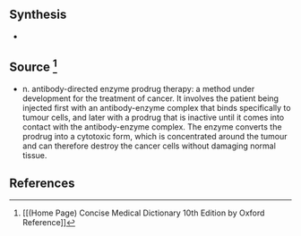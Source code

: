 ## Synthesis
- 
## Source [^1]
- n. antibody-directed enzyme prodrug therapy: a method under development for the treatment of cancer. It involves the patient being injected first with an antibody-enzyme complex that binds specifically to tumour cells, and later with a prodrug that is inactive until it comes into contact with the antibody-enzyme complex. The enzyme converts the prodrug into a cytotoxic form, which is concentrated around the tumour and can therefore destroy the cancer cells without damaging normal tissue.
## References

[^1]: [[(Home Page) Concise Medical Dictionary 10th Edition by Oxford Reference]]